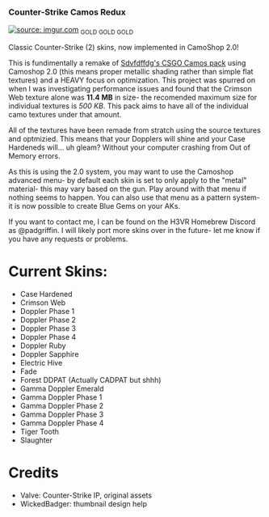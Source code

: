 ### Counter-Strike Camos Redux
<a href="https://i.imgur.com/tzHrnYQ.png"><img src="https://i.imgur.com/tzHrnYQ.png" title="source: imgur.com"/></a>
<sub> GOLD GOLD GOLD </sub>

Classic Counter-Strike (2) skins, now implemented in CamoShop 2.0!

This is fundimentally a remake of [Sdvfdffdg's CSGO Camos pack](https://thunderstore.io/c/h3vr/p/sdvfdffdg/CSGO_Camos/) using Camoshop 2.0 (this means proper metallic shading rather than simple flat textures) and a HEAVY focus on optimization. This project was spurred on when I was investigating performance issues and found that the Crimson Web texture alone was **11.4 MB** in size- the recomended maximum size for individual textures is *500 KB*. This pack aims to have all of the individual camo textures under that amount.

All of the textures have been remade from stratch using the source textures and optmizied. This means that your Dopplers will shine and your Case Hardeneds will... uh gleam? Without your computer crashing from Out of Memory errors.

As this is using the 2.0 system, you may want to use the Camoshop advanced menu- by default each skin is set to only apply to the "metal" material- this may vary based on the gun. Play around with that menu if nothing seems to happen. You can also use that menu as a pattern system- it is now possible to create Blue Gems on your AKs. 

If you want to contact me, I can be found on the H3VR Homebrew Discord as @padgriffin. I will likely port more skins over in the future- let me know if you have any requests or problems.

# Current Skins:
* Case Hardened 
* Crimson Web
* Doppler Phase 1
* Doppler Phase 2
* Doppler Phase 3
* Doppler Phase 4
* Doppler Ruby
* Doppler Sapphire
* Electric Hive
* Fade
* Forest DDPAT (Actually CADPAT but shhh)
* Gamma Doppler Emerald
* Gamma Doppler Phase 1
* Gamma Doppler Phase 2
* Gamma Doppler Phase 3
* Gamma Doppler Phase 4
* Tiger Tooth
* Slaughter


# Credits
* Valve: Counter-Strike IP, original assets
* WickedBadger: thumbnail design help
